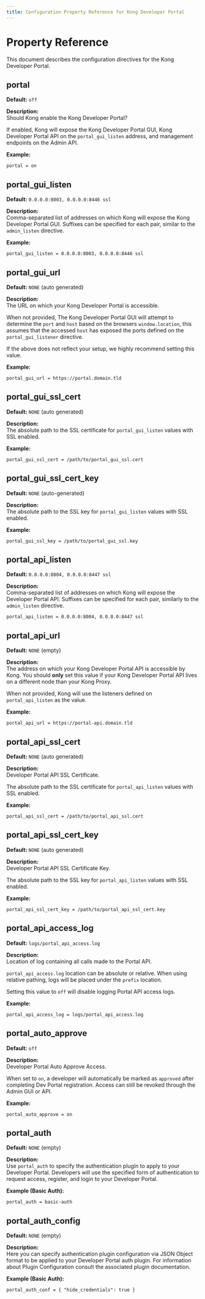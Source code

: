```yaml
---
title: Configuration Property Reference for Kong Developer Portal
---
```


# Property Reference

This document describes the configuration directives for the Kong Developer
Portal.

## portal

**Default:** `off`

**Description:**<br/>
Should Kong enable the Kong Developer Portal?

If enabled, Kong will expose the Kong Developer Portal GUI, Kong Developer Portal API on the `portal_gui_listen` address, and management endpoints on the Admin API.

**Example:**

```
portal = on
```


## portal_gui_listen

**Default:** `0.0.0.0:8003, 0.0.0.0:8446 ssl`

**Description:**<br/>
Comma-separated list of addresses on which Kong will
expose the Kong Developer Portal GUI. Suffixes can be
specified for each pair, similar to the `admin_listen` 
directive.

**Example:**

```
portal_gui_listen = 0.0.0.0:8003, 0.0.0.0:8446 ssl
```


## portal_gui_url

**Default:** `NONE` (auto generated)

**Description:**<br/>
The URL on which your Kong Developer Portal is accessible. 

When not provided, The Kong Developer Portal GUI will attempt to determine the 
`port` and `host` based on the browsers `window.location`, this assumes that the
accessed `host` has exposed the ports defined on the `portal_gui_listener`
directive.

If the above does not reflect your setup, we highly recommend setting this value.

**Example:**

```
portal_gui_url = https://portal.domain.tld
```


## portal_gui_ssl_cert

**Default:** `NONE` (auto generated)

**Description:**<br/>
The absolute path to the SSL certificate for `portal_gui_listen` values with SSL enabled.

**Example:**

```
portal_gui_ssl_cert = /path/to/portal_gui_ssl.cert
```


## portal_gui_ssl_cert_key

**Default:** `NONE` (auto-generated)

**Description:**<br/>
The absolute path to the SSL key for `portal_gui_listen` values with SSL 
enabled.

**Example:**

```
portal_gui_ssl_key = /path/to/portal_gui_ssl.key
```


## portal_api_listen

**Default:** `0.0.0.0:8004, 0.0.0.0:8447 ssl`

**Description:**<br/>
Comma-separated list of addresses on which Kong will
expose the Developer Portal API. Suffixes can be
specified for each pair, similarly to
the `admin_listen` directive.

```
portal_api_listen = 0.0.0.0:8004, 0.0.0.0:8447 ssl
```

## portal_api_url

**Default:** `NONE` (empty)

**Description:**<br/>
The address on which your Kong Developer Portal API is accessible by Kong. You
should **only** set this value if your Kong Developer Portal API lives on a different node than your Kong Proxy.

When not provided, Kong will use the listeners defined on `portal_api_listen` as 
the value.

**Example:**

```
portal_api_url = https://portal-api.domain.tld
```


## portal_api_ssl_cert

**Default:** `NONE` (auto generated)

**Description:**<br/>
Developer Portal API SSL Certificate.

The absolute path to the SSL certificate for
`portal_api_listen` values with SSL enabled.

**Example:**

```
portal_api_ssl_cert = /path/to/portal_api_ssl.cert
```


## portal_api_ssl_cert_key

**Default:** `NONE` (auto generated)

**Description:**<br/>
Developer Portal API SSL Certificate Key.

The absolute path to the SSL key for
`portal_api_listen` values with SSL enabled.

**Example:**

```
portal_api_ssl_cert_key = /path/to/portal_api_ssl_cert.key
```


## portal_api_access_log

**Default:** `logs/portal_api_access.log`

**Description:**<br/>
Location of log containing all calls made to the Portal API.

`portal_api_access.log` location can be absolute or relative. When using relative pathing, logs will be placed under
the `prefix` location.

Setting this value to `off` will disable logging
Portal API access logs.

**Example:**

```
portal_api_access_log = logs/portal_api_access.log
```


## portal_auto_approve

**Default:** `off`

**Description:**<br/>
Developer Portal Auto Approve Access.

When set to `on`, a developer will
automatically be marked as `approved` after completing
Dev Portal registration. Access can still be revoked through the
Admin GUI or API.

**Example:**

```
portal_auto_approve = on
```


## portal_auth

**Default:** `NONE` (empty)

**Description:**<br/>
Use `portal_auth` to specify the authentication plugin
to apply to your Developer Portal. Developers
will use the specified form of authentication
to request access, register, and login to your
Developer Portal.

**Example (Basic Auth):**

```
portal_auth = basic-auth
```


## portal_auth_config

**Default:** `NONE` (empty)

**Description:**<br/>
Here you can specify authentication plugin configuration
via JSON Object format to be applied to your Developer
Portal auth plugin. For information about Plugin Configuration
consult the associated plugin documentation.

**Example (Basic Auth):**

```
portal_auth_conf = { "hide_credentials": true }
```
